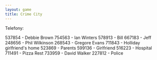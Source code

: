 ```yaml
---
layout: game
title: Crime City
---
```


Telefony:

537854 - Debbie Brown
754563 - Ian Winters
578913 - Bill
667183 - Jeff
248656 - Phil Wilkinson
268543 - Gregore Evans
711843 - Holliday girlfriend's home
523869 - Parents
599136 - Girlfriend
516223 - Hospital
711491 - Pizza Rest
733959 - David Walker
227812 - Police
